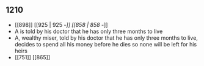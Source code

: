 ## 1210
- [[898]] [[925 | 925 -*]] [[858 | 858 -*]] 
- A is told by his doctor that he has only three months to live
- A, wealthy miser, told by his doctor that he has only three months to live, decides to spend all his money before he dies so none will be left for his heirs
- [[751]] [[865]] 

